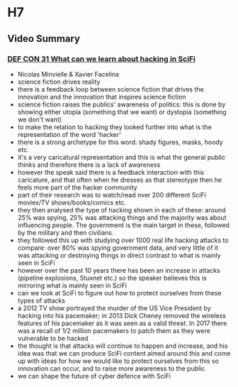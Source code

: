 # H7


## Video Summary


### [DEF CON 31 What can we learn about hacking in SciFi](https://www.youtube.com/watch?v=psBN9wTZhXk)


- Nicolas Minvielle & Xavier Facelina
- science fiction drives reality
- there is a feedback loop between science fiction that drives the innovation and the innovation that inspires science fiction
- science fiction raises the publics' awareness of politics: this is done by showing either utopia (something that we want) or dystopia (something we don't want)
- to make the relation to hacking they looked further into what is the representation of the word 'hacker'
- there is a strong archetype for this word: shady figures, masks, hoody etc.
- it's a very caricatural representation and this is what the general public thinks and therefore there is a lack of awareness
- however the speak said there is a feedback interaction with this caricature, and that often when he dresses as that stereotype then he feels more part of the hacker community
- part of their research was to watch/read over 200 different SciFi movies/TV shows/books/comics etc.
- they then analysed the type of hacking shown in each of these: around 25% was spying, 25% was attacking things and the majority was about influencing people. The government is the main target in these, followed by the military and then civilians.
- they followed this up with studying over 1000 real life hacking attacks to compare: over 80% was spying government data, and very little of it was attacking or destroying things in direct contrast to what is mainly seen in SciFi
- however over the past 10 years there has been an increase in attacks (pipeline explosions, Stuxnet etc.) so the speaker believes this is mirroring what is mainly seen in SciFi
- can we look at SciFi to figure out how to protect ourselves from these types of attacks
- a 2012 TV show portrayed the murder of the US Vice President by hacking into his pacemaker; in 2013 Dick Cheney removed the wireless features of his pacemaker as it was seen as a valid threat. In 2017 there was a recall of 1/2 million pacemakers to patch them as they were vulnerable to be hacked
- the thought is that attacks will continue to happen and increase, and his idea was that we can produce SciFi content aimed around this and come up with ideas for how we would like to protect ourselves from this so innovation can occur, and to raise more awareness to the public
- we can shape the future of cyber defence with SciFi
